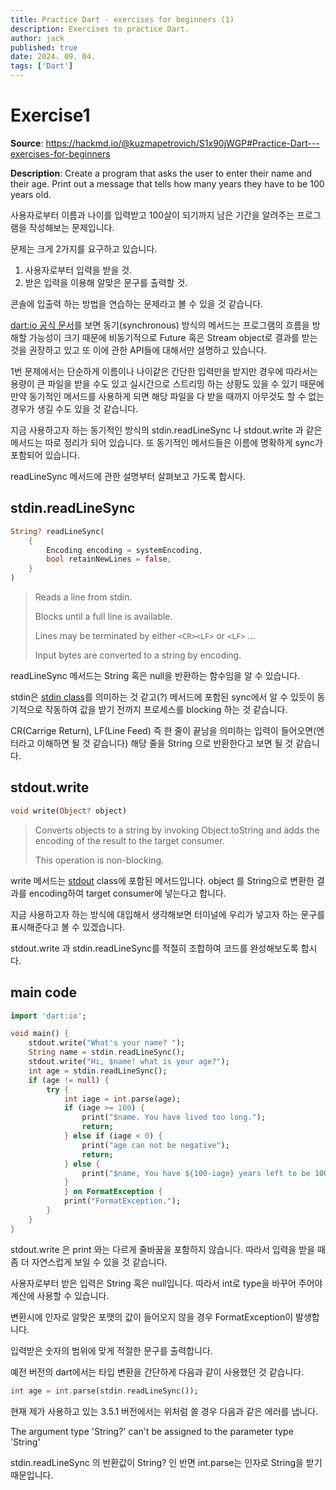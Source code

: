```yaml
---
title: Practice Dart - exercises for beginners (1)
description: Exercises to practice Dart.
author: jack
published: true
date: 2024. 09. 04.
tags: ['Dart']
---
```


# Exercise1

**Source**: https://hackmd.io/@kuzmapetrovich/S1x90jWGP#Practice-Dart---exercises-for-beginners

**Description**: Create a program that asks the user to enter their name and their age. Print out a message that tells how many years they have to be 100 years old.

사용자로부터 이름과 나이를 입력받고 100살이 되기까지 남은 기간을 알려주는 프로그램을 작성해보는 문제입니다.

문제는 크게 2가지를 요구하고 있습니다.

1. 사용자로부터 입력을 받을 것.
2. 받은 입력을 이용해 알맞은 문구를 출력할 것.

콘솔에 입출력 하는 방법을 연습하는 문제라고 볼 수 있을 것 같습니다.

[dart:io 공식 문서](https://dart.dev/libraries/dart-io)를 보면 동기(synchronous) 방식의 메서드는 프로그램의 흐름을 방해할 가능성이 크기 때문에 비동기적으로 Future 혹은 Stream object로 결과를 받는 것을 권장하고 있고 또 이에 관한 API들에 대해서만 설명하고 있습니다.

1번 문제에서는 단순하게 이름이나 나이같은 간단한 입력만을 받지만 경우에 따라서는 용량이 큰 파일을 받을 수도 있고 실시간으로 스트리밍 하는 상황도 있을 수 있기 때문에 만약 동기적인 메서드를 사용하게 되면 해당 파일을 다 받을 때까지 아무것도 할 수 없는 경우가 생길 수도 있을 것 같습니다.

지금 사용하고자 하는 동기적인 방식의 stdin.readLineSync 나 stdout.write 과 같은 메서드는 따로 정리가 되어 있습니다. 또 동기적인 메서드들은 이름에 명확하게 sync가 포함되어 있습니다.

readLineSync 메서드에 관한 설명부터 살펴보고 가도록 합시다.

## **stdin.readLineSync**

```dart
String? readLineSync(
    {
        Encoding encoding = systemEncoding,
        bool retainNewLines = false,
    }
)
```

> Reads a line from stdin.
>
> Blocks until a full line is available.
>
> Lines may be terminated by either `<CR><LF>` or `<LF>` ...
>
> Input bytes are converted to a string by encoding.

readLineSync 메서드는 String 혹은 null을 반환하는 함수임을 알 수 있습니다.

stdin은 [stdin class](https://api.dart.dev/stable/3.5.2/dart-io/Stdin-class.html)를 의미하는 것 같고(?) 메서드에 포함된 sync에서 알 수 있듯이 동기적으로 작동하여 값을 받기 전까지 프로세스를 blocking 하는 것 같습니다.

CR(Carrige Return), LF(Line Feed) 즉 한 줄이 끝남을 의미하는 입력이 들어오면(엔터라고 이해하면 될 것 같습니다) 해당 줄을 String 으로 반환한다고 보면 될 것 같습니다.

## **stdout.write**

```dart
void write(Object? object)
```

> Converts objects to a string by invoking Object.toString and adds the encoding of the result to the target consumer.
>
> This operation is non-blocking.

write 메서드는 [stdout](https://api.dart.dev/stable/3.5.2/dart-io/Stdout-class.html) class에 포함된 메서드입니다. object 를 String으로 변환한 결과를 encoding하여 target consumer에 넣는다고 합니다.

지금 사용하고자 하는 방식에 대입해서 생각해보면 터미널에 우리가 넣고자 하는 문구를 표시해준다고 볼 수 있겠습니다.

stdout.write 과 stdin.readLineSync를 적절히 조합하여 코드를 완성해보도록 합시다.

## **main code**

```dart
import 'dart:io';

void main() {
	stdout.write("What's your name? ");
	String name = stdin.readLineSync();
	stdout.write("Hi, $name! what is your age?");
	int age = stdin.readLineSync();
	if (age != null) {
		try {
			int iage = int.parse(age);
			if (iage >= 100) {
				print("$name. You have lived too long.");
				return;
			} else if (iage < 0) {
				print("age can not be negative");
				return;
			} else {
				print("$name, You have ${100-iage} years left to be 100.");
			}
			} on FormatException {
			print("FormatException.");
		}
	}
}
```

stdout.write 은 print 와는 다르게 줄바꿈을 포함하지 않습니다. 따라서 입력을 받을 때 좀 더 자연스럽게 보일 수 있을 것 같습니다.

사용자로부터 받은 입력은 String 혹은 null입니다. 따라서 int로 type을 바꾸어 주어야 계산에 사용할 수 있습니다.

변환시에 인자로 알맞은 포맷의 값이 들어오지 않을 경우 FormatException이 발생합니다.

입력받은 숫자의 범위에 맞게 적절한 문구를 출력합니다.

예전 버전의 dart에서는 타입 변환을 간단하게 다음과 같이 사용했던 것 같습니다.

```dart
int age = int.parse(stdin.readLineSync());
```

현재 제가 사용하고 있는 3.5.1 버전에서는 위처럼 쓸 경우 다음과 같은 에러를 냅니다.

The argument type 'String?' can't be assigned to the parameter type 'String'

stdin.readLineSync 의 반환값이 String? 인 반면 int.parse는 인자로 String을 받기 때문입니다.
